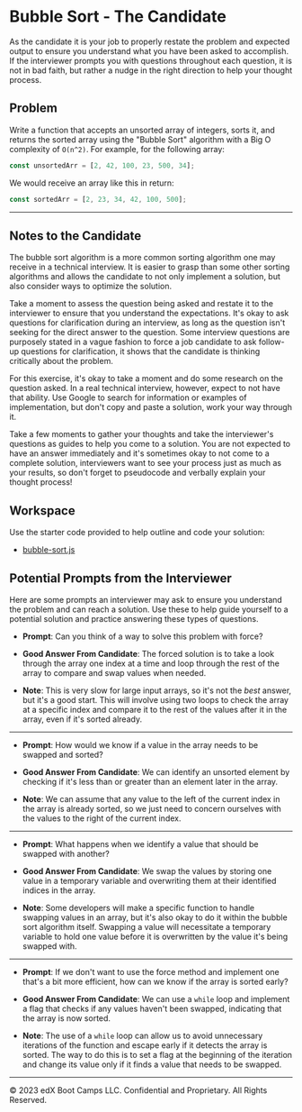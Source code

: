 # Bubble Sort - The Candidate

As the candidate it is your job to properly restate the problem and expected output to ensure you understand what you have been asked to accomplish. If the interviewer prompts you with questions throughout each question, it is not in bad faith, but rather a nudge in the right direction to help your thought process. 

## Problem

Write a function that accepts an unsorted array of integers, sorts it, and returns the sorted array using the "Bubble Sort" algorithm with a Big O complexity of `O(n^2)`. For example, for the following array:

```js
const unsortedArr = [2, 42, 100, 23, 500, 34];
```

We would receive an array like this in return:

```js
const sortedArr = [2, 23, 34, 42, 100, 500];
```

- - - 

## Notes to the Candidate

The bubble sort algorithm is a more common sorting algorithm one may receive in a technical interview. It is easier to grasp than some other sorting algorithms and allows the candidate to not only implement a solution, but also consider ways to optimize the solution.

Take a moment to assess the question being asked and restate it to the interviewer to ensure that you understand the expectations. It's okay to ask questions for clarification during an interview, as long as the question isn't seeking for the direct answer to the question. Some interview questions are purposely stated in a vague fashion to force a job candidate to ask follow-up questions for clarification, it shows that the candidate is thinking critically about the problem.

For this exercise, it's okay to take a moment and do some research on the question asked. In a real technical interview, however, expect to not have that ability. Use Google to search for information or examples of implementation, but don't copy and paste a solution, work your way through it.

Take a few moments to gather your thoughts and take the interviewer's questions as guides to help you come to a solution. You are not expected to have an answer immediately and it's sometimes okay to not come to a complete solution, interviewers want to see your process just as much as your results, so don't forget to pseudocode and verbally explain your thought process! 

## Workspace

Use the starter code provided to help outline and code your solution:

* [bubble-sort.js](./bubble-sort.js)

## Potential Prompts from the Interviewer

Here are some prompts an interviewer may ask to ensure you understand the problem and can reach a solution. Use these to help guide yourself to a potential solution and practice answering these types of questions.

* **Prompt**: Can you think of a way to solve this problem with force?

* **Good Answer From Candidate**: The forced solution is to take a look through the array one index at a time and loop through the rest of the array to compare and swap values when needed.

* **Note**: This is very slow for large input arrays, so it's not the _best_ answer, but it's a good start. This will involve using two loops to check the array at a specific index and compare it to the rest of the values after it in the array, even if it's sorted already.

- - -

* **Prompt**: How would we know if a value in the array needs to be swapped and sorted?

* **Good Answer From Candidate**: We can identify an unsorted element by checking if it's less than or greater than an element later in the array.

* **Note**: We can assume that any value to the left of the current index in the array is already sorted, so we just need to concern ourselves with the values to the right of the current index.

- - -

* **Prompt**: What happens when we identify a value that should be swapped with another?

* **Good Answer From Candidate**: We swap the values by storing one value in a temporary variable and overwriting them at their identified indices in the array.

* **Note**: Some developers will make a specific function to handle swapping values in an array, but it's also okay to do it within the bubble sort algorithm itself. Swapping a value will necessitate a temporary variable to hold one value before it is overwritten by the value it's being swapped with.

- - -

* **Prompt**: If we don't want to use the force method and implement one that's a bit more efficient, how can we know if the array is sorted early?

* **Good Answer From Candidate**: We can use a `while` loop and implement a flag that checks if any values haven't been swapped, indicating that the array is now sorted.

* **Note**: The use of a `while` loop can allow us to avoid unnecessary iterations of the function and escape early if it detects the array is sorted. The way to do this is to set a flag at the beginning of the iteration and change its value only if it finds a value that needs to be swapped.  

- - -
© 2023 edX Boot Camps LLC. Confidential and Proprietary. All Rights Reserved.
